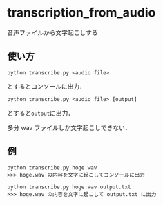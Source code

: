 # transcription_from_audio
音声ファイルから文字起こしする

## 使い方
```
python transcribe.py <audio file>
```
とするとコンソールに出力．

```
python transcribe.py <audio file> [output]
```
とすると`output`に出力．

多分 wav ファイルしか文字起こしできない．

## 例
```
python transcribe.py hoge.wav
>>> hoge.wav の内容を文字に起こしてコンソールに出力
```

```
python transcribe.py hoge.wav output.txt
>>> hoge.wav の内容を文字に起こして output.txt に出力
```